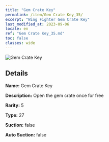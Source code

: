 ```yaml
---
title: "Gem Crate Key"
permalink: /item/Gem Crate Key_35/
excerpt: "Wing Fighter Gem Crate Key"
last_modified_at: 2023-09-06
locale: en
ref: "Gem Crate Key_35.md"
toc: false
classes: wide
---
```



 ![Gem Crate Key](/images/item/Gem_Crate_Key_p.png)



## Details

 **Name:** Gem Crate Key 

 **Description:** Open the gem crate once for free

 **Rarity:** 5 

 **Type:** 27 

 **Suction:** false 

 **Auto Suction:** false 


